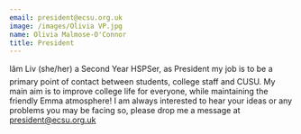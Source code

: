 ```yaml
---
email: president@ecsu.org.uk
image: /images/Olivia VP.jpg
name: Olivia Malmose-O'Connor
title: President
---
```


Iâm Liv (she/her) a Second Year HSPSer, as President my job is to be a primary point of contact between students, college staff and CUSU.
										My main aim is to improve college life for everyone, while maintaining the friendly Emma atmosphere!
										I am always interested to hear your ideas or any problems you may be facing so, please drop me a message at president@ecsu.org.uk